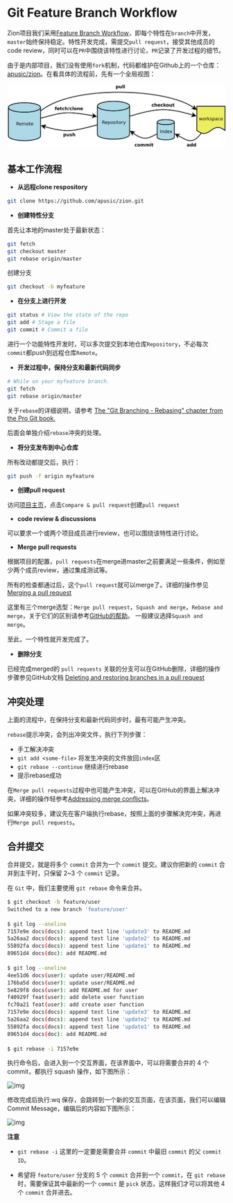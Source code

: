 # Git Feature Branch Workflow

Zion项目我们采用[Feature Branch Workflow](https://www.atlassian.com/git/tutorials/comparing-workflows/feature-branch-workflow)，即每个特性在`branch`中开发，`master`始终保持稳定。特性开发完成，需提交`pull request`，接受其他成员的code review，同时可以在`PR`中围绕该特性进行讨论，`PR`记录了开发过程的细节。

由于是内部项目，我们没有使用`fork`机制，代码都维护在Github上的一个仓库：[apusic/zion](https://github.com/apusic/zion)。在看具体的流程前，先有一个全局视图：

![git](../../media/Pictures/git.png)

## 基本工作流程

* **从远程clone respository**

```bash
git clone https://github.com/apusic/zion.git
```

* **创建特性分支**

首先让本地的master处于最新状态：

```bash
git fetch
git checkout master
git rebase origin/master
```

创建分支

```bash
git checkout -b myfeature
```

* **在分支上进行开发**

```bash
git status # View the state of the repo
git add # Stage a file
git commit # Commit a file
```

进行一个功能特性开发时，可以多次提交到本地仓库`Repository`，不必每次`commit`都push到远程仓库`Remote`。

* **开发过程中，保持分支和最新代码同步**

```bash
# While on your myfeature branch.
git fetch
git rebase origin/master
```

关于`rebase`的详细说明，请参考 [The "Git Branching - Rebasing" chapter from the Pro Git book.](https://git-scm.com/book/en/v2/Git-Branching-Rebasing)

后面会单独介绍`rebase`冲突的处理。

* **将分支发布到中心仓库**

所有改动都提交后，执行：

```bash
git push -f origin myfeature
```

* **创建pull request**

访问[项目主页](https://github.com/apusic/Zion)，点击`Compare & pull request`创建`pull request`

* **code review & discussions**

可以要求一个或两个项目成员进行review，也可以围绕该特性进行讨论。

* **Merge pull requests**

根据项目的配置，`pull requests`在merge进master之前要满足一些条件，例如至少两个成员review，通过集成测试等。

所有的检查都通过后，这个`pull request`就可以merge了。详细的操作参见 [Merging a pull request](https://help.github.com/articles/merging-a-pull-request/)

这里有三个merge选型：`Merge pull request`，`Squash and merge`，`Rebase and merge`，关于它们的区别请参考[GitHub的帮助](https://help.github.com/articles/about-pull-request-merges/)。 一般建议选择`Squash and merge`。

至此，一个特性就开发完成了。

* **删除分支**

已经完成merged的 `pull requests` 关联的分支可以在GitHub删除，详细的操作步骤参见GitHub文档 [Deleting and restoring branches in a pull request](https://help.github.com/articles/deleting-and-restoring-branches-in-a-pull-request/)

## 冲突处理

上面的流程中，在保持分支和最新代码同步时，最有可能产生冲突。

`rebase`提示冲突，会列出冲突文件，执行下列步骤：

* 手工解决冲突
* `git add <some-file>` 将发生冲突的文件放回`index`区
* `git rebase --continue` 继续进行rebase
* 提示rebase成功

在`Merge pull requests`过程中也可能产生冲突，可以在GitHub的界面上解决冲突，详细的操作轻参考[Addressing merge conflicts](https://help.github.com/articles/addressing-merge-conflicts/)。

如果冲突较多，建议先在客户端执行rebase，按照上面的步骤解决完冲突，再进行`Merge pull requests`。

## 合并提交

合并提交，就是将多个 `commit` 合并为一个 `commit` 提交。建议你把新的 `commit` 合并到主干时，只保留 2~3 个 `commit` 记录。

在 `Git` 中，我们主要使用 `git rebase` 命令来合并。

```bash
$ git checkout -b feature/user
Switched to a new branch 'feature/user'

$ git log --oneline
7157e9e docs(docs): append test line 'update3' to README.md
5a26aa2 docs(docs): append test line 'update2' to README.md
55892fa docs(docs): append test line 'update1' to README.md
89651d4 docs(doc): add README.md

$ git log --oneline
4ee51d6 docs(user): update user/README.md
176ba5d docs(user): update user/README.md
5e829f8 docs(user): add README.md for user
f40929f feat(user): add delete user function
fc70a21 feat(user): add create user function
7157e9e docs(docs): append test line 'update3' to README.md
5a26aa2 docs(docs): append test line 'update2' to README.md
55892fa docs(docs): append test line 'update1' to README.md
89651d4 docs(doc): add README.md

$ git rebase -i 7157e9e
```

执行命令后，会进入到一个交互界面，在该界面中，可以将需要合并的 4 个 commit，都执行 squash 操作，如下图所示：

![img](https://pic.imgdb.cn/item/65d6dc189f345e8d031dba2f.webp)

修改完成后执行:wq 保存，会跳转到一个新的交互页面，在该页面，我们可以编辑 Commit Message，编辑后的内容如下图所示：

![img](https://pic.imgdb.cn/item/65d6dc739f345e8d031ebe19.webp)

**注意**

* `git rebase -i` 这里的一定要是需要合并 `commit` 中最旧 `commit` 的父 `commit ID`。

* 希望将 `feature/user` 分支的 5 个 `commit` 合并到一个 `commit`，在 `git rebase` 时，需要保证其中最新的一个 `commit` 是 `pick` 状态，这样我们才可以将其他 4 个 `commit` 合并进去。